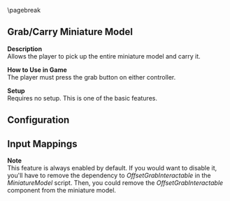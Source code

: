 
\pagebreak

## Grab/Carry Miniature Model

**Description**  
Allows the player to pick up the entire miniature model and carry it.

**How to Use in Game**  
The player must press the grab button on either controller.

**Setup**  
Requires no setup. This is one of the basic features.

**Configuration**  
 -

**Input Mappings**  
 -

**Note**  
This feature is always enabled by default.
If you would want to disable it, you'll have to remove the dependency to *OffsetGrabInteractable* in the *MiniatureModel* script. Then, you could remove the *OffsetGrabInteractable* component from the miniature model.
